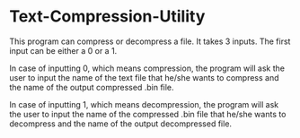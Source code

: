 # Text-Compression-Utility

This program can compress or decompress a file. 
It takes 3 inputs. 
The first input can be either a 0 or a 1.

In case of inputting 0, which means compression,
the program will ask the user to input the name of the text file that he/she wants to compress 
and the name of the output compressed .bin file. 

In case of inputting 1, which means decompression,
the program will ask the user to input the name of the compressed .bin file that he/she wants to decompress
and the name of the output decompressed file.
